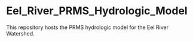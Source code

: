 # Eel_River_PRMS_Hydrologic_Model
This repository hosts the PRMS hydrologic model for the Eel River Watershed. 
